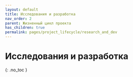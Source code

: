 ```yaml
---
layout: default
title: Исследования и разработка
nav_order: 2
parent: Жизненный цикл проекта
has_children: true
permalink: pages/project_lifecycle/research_and_dev
---
```


# Исследования и разработка
{: .no_toc }